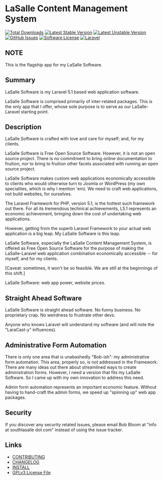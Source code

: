 # LaSalle Content Management System 

<!--
[![Build Status](https://img.shields.io/travis/lasallecms/lasallecms-l5-flagship/master.svg?style=flat-square)](https://travis-ci.org/lasallecms/lasallecms)
-->

[![Total Downloads](https://img.shields.io/packagist/dt/lasallecms/lasallecms.svg?style=flat-square)](https://packagist.org/packages/lasallecms/lasallecms)
[![Latest Stable Version](https://poser.pugx.org/lasallecms/lasallecms/v/stable.svg)](https://packagist.org/packages/lasallecms/lasallecms)
[![Latest Unstable Version](https://poser.pugx.org/lasallecms/lasallecms/v/unstable.svg)](https://packagist.org/packages/lasallecms/lasallecms)
[![GitHub Issues](https://img.shields.io/github/issues/lasallecms/lasallecms-l5-flagship.svg)](https://github.com/lasallecms/lasallecms-l5-flagship/issues)
[![Software License](https://img.shields.io/badge/license-GPLv3-brightgreen.svg?style=flat-square)](LICENSE.md)
[![Laravel](https://img.shields.io/badge/Laravel-v5.1-brightgreen.svg?style=flat-square)](http://laravel.com)

## NOTE

This is the flagship app for my LaSalle Software. 

## Summary

LaSalle Software is my Laravel 5.1 based web application software. 

LaSalle Software is comprised primarily of inter-related packages. This is the only app that I offer, whose sole purpose is to serve as our LaSalle-Laravel starting point. 

## Description

LaSalle Software is crafted with love and care for myself; and, for my clients.

LaSalle Software is Free Open Source Software. However, it is not an open source project. There is no commitment to bring online documentation to fruition, nor to bring to fruition other facets associated with running an open source project.
 
LaSalle Software makes custom web applications economically accessible to clients who would otherwise turn to Joomla or WordPress (my own specialties, which is why I mention 'em). We need to craft web applications, not build websites, for ourselves.

The Laravel Framework for PHP, version 5.1, is the hottest such framework out there. For all its tremendous technical achievements, L5.1 represents an economic achievement, bringing down the cost of undertaking web applications. 

However, getting from the superb Laravel Framework to your actual web application is a big leap. My LaSalle Software is this leap.
 
LaSalle Software, especially the LaSalle Content Management System, is offered as Free Open Source Software for the purpose of making the LaSalle-Laravel web application combination economically accessible -- for myself, and for my clients. 

[Caveat: sometimes, it won't be so feasible. We are still at the beginnings of this shift.]
   
LaSalle Software: web app power, website prices.


## Straight Ahead Software
 
LaSalle Software is straight ahead software. No funny business. No proprietary crap. No weirdness to frustrate other devs.
 
Anyone who knows Laravel will understand my software (and will note the "LaraCast-y" influences).

## Administrative Form Automation
 
There is only one area that is unabashedly "Bob-ish": my administrative form automation. This area, properly so, is not addressed in the Framework. There are many ideas out there about streamlined ways to create administration forms. However, I need a version that fits my LaSalle Software. So I came up with my own innovation to address this need. 
 
Admin form automation represents an important economic feature. Without having to hand-craft the admin forms, we speed up "spinning up" web app packages. 
   

## Security

If you discover any security related issues, please email Bob Bloom at "info at southlasalle dot com" instead of using the issue tracker.

## Links

* [CONTRIBUTING](CONTRIBUTING.md)
* [CHANGELOG](CHANGELOG.md)
* [INSTALL](INSTALL.md)
* [GPLv3 License File](LICENSE.md)
 

   
  
